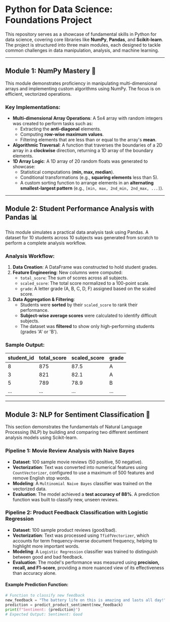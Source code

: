 # Python for Data Science: Foundations Project

This repository serves as a showcase of fundamental skills in Python for data science, covering core libraries like **NumPy**, **Pandas**, and **Scikit-learn**. The project is structured into three main modules, each designed to tackle common challenges in data manipulation, analysis, and machine learning.

---

## Module 1: NumPy Mastery 🧮

This module demonstrates proficiency in manipulating multi-dimensional arrays and implementing custom algorithms using NumPy. The focus is on efficient, vectorized operations.

### Key Implementations:
* **Multi-dimensional Array Operations**: A 5x4 array with random integers was created to perform tasks such as:
    * Extracting the **anti-diagonal** elements.
    * Computing **row-wise maximum values**.
    * Filtering elements that are less than or equal to the array's **mean**.
* **Algorithmic Traversal**: A function that traverses the boundaries of a 2D array in a **clockwise** direction, returning a 1D array of the boundary elements.
* **1D Array Logic**: A 1D array of 20 random floats was generated to showcase:
    * Statistical computations (**min, max, median**).
    * Conditional transformations (e.g., **squaring elements** less than 5).
    * A custom sorting function to arrange elements in an **alternating smallest-largest pattern** (e.g., `[min, max, 2nd_min, 2nd_max, ...]`).

---

## Module 2: Student Performance Analysis with Pandas 📊

This module simulates a practical data analysis task using Pandas. A dataset for 10 students across 10 subjects was generated from scratch to perform a complete analysis workflow.

### Analysis Workflow:
1.  **Data Creation**: A DataFrame was constructed to hold student grades.
2.  **Feature Engineering**: New columns were computed:
    * `total_score`: The sum of scores across all subjects.
    * `scaled_score`: The total score normalized to a 100-point scale.
    * `grade`: A letter grade (A, B, C, D, F) assigned based on the scaled score.
3.  **Data Aggregation & Filtering**:
    * Students were **sorted** by their `scaled_score` to rank their performance.
    * **Subject-wise average scores** were calculated to identify difficult subjects.
    * The dataset was **filtered** to show only high-performing students (grades 'A' or 'B').

### Sample Output:
| student_id | total_score | scaled_score | grade |
|:-----------|:------------|:-------------|:------|
| 8          | 875         | 87.5         | A     |
| 3          | 821         | 82.1         | A     |
| 5          | 789         | 78.9         | B     |
| ...        | ...         | ...          | ...   |

---

## Module 3: NLP for Sentiment Classification 🧠

This section demonstrates the fundamentals of Natural Language Processing (NLP) by building and comparing two different sentiment analysis models using Scikit-learn.

### Pipeline 1: Movie Review Analysis with Naive Bayes
* **Dataset**: 100 sample movie reviews (50 positive, 50 negative).
* **Vectorization**: Text was converted into numerical features using `CountVectorizer`, configured to use a maximum of 500 features and remove English stop words.
* **Modeling**: A `Multinomial Naive Bayes` classifier was trained on the vectorized data.
* **Evaluation**: The model achieved a **test accuracy of 88%**. A prediction function was built to classify new, unseen reviews.

### Pipeline 2: Product Feedback Classification with Logistic Regression
* **Dataset**: 100 sample product reviews (good/bad).
* **Vectorization**: Text was processed using `TfidfVectorizer`, which accounts for term frequency-inverse document frequency, helping to highlight more important words.
* **Modeling**: A `Logistic Regression` classifier was trained to distinguish between good and bad feedback.
* **Evaluation**: The model's performance was measured using **precision, recall, and F1-score**, providing a more nuanced view of its effectiveness than accuracy alone.

#### Example Prediction Function:
```python
# Function to classify new feedback
new_feedback = "The battery life on this is amazing and lasts all day!"
prediction = predict_product_sentiment(new_feedback)
print(f"Sentiment: {prediction}")
# Expected Output: Sentiment: Good
